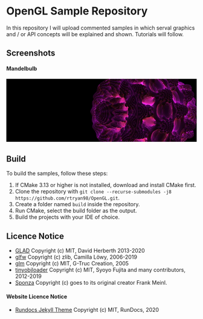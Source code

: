 # OpenGL Sample Repository
In this repository I will upload commented samples in which serval graphics and / or API concepts will be explained and shown.
Tutorials will follow.

## Screenshots
#### Mandelbulb
![Mandelbulb](/docs/res/screens/mandelbulb.png?raw=true)

## Build
To build the samples, follow these steps:
1. If CMake 3.13 or higher is not installed, download and install CMake first.
2. Clone the repository with `git clone --recurse-submodules -j8 https://github.com/rtryan98/OpenGL.git`.
3. Create a folder named `build` inside the repository.
4. Run CMake, select the build folder as the output.
5. Build the projects with your IDE of choice.

## Licence Notice
* [GLAD](https://github.com/Dav1dde/glad/blob/master/LICENSE) Copyright (c) MIT, David Herberth 2013-2020
* [glfw](https://github.com/glfw/glfw/blob/master/LICENSE.md) Copyright (c) zlib, Camilla Löwy, 2006-2019
* [glm](https://github.com/g-truc/glm/blob/master/copying.txt) Copyright (c) MIT, G-Truc Creation, 2005
* [tinyobjloader](https://github.com/tinyobjloader/tinyobjloader/blob/master/LICENSE) Copyright (c) MIT, Syoyo Fujita and many contributors, 2012-2019
* [Sponza](https://github.com/jimmiebergmann/Sponza) Copyright (c) goes to its original creator Frank Meinl.

#### Website Licence Notice
* [Rundocs Jekyll Theme](https://github.com/rundocs/jekyll-rtd-theme/blob/master/LICENSE) Copyright (c) MIT, RunDocs, 2020
